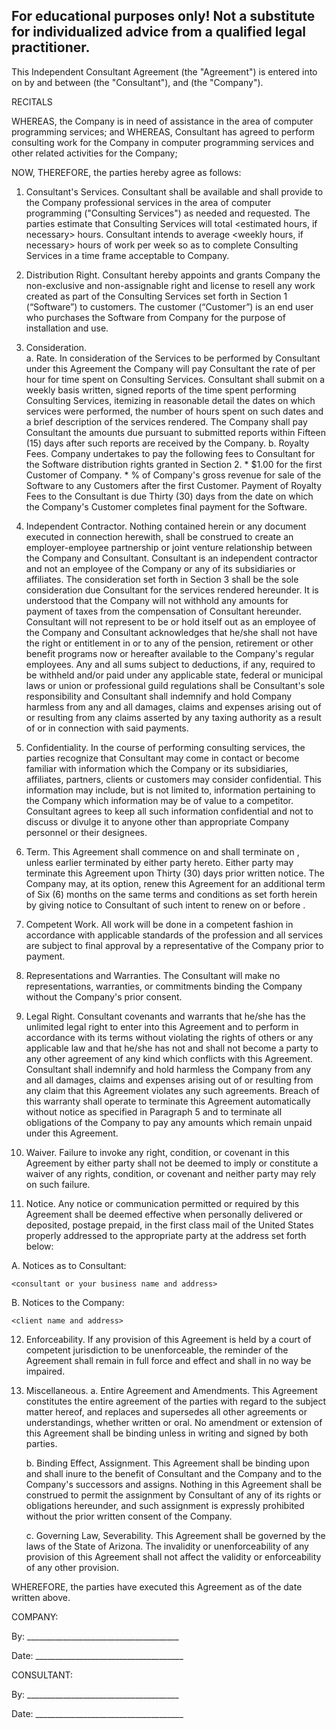 ## For educational purposes only! Not a substitute for individualized advice from a qualified legal practitioner. ##

This Independent Consultant Agreement (the "Agreement") is entered into on <date> by and between <your name or company name> (the "Consultant"), and <client name> (the "Company"). 

RECITALS 

WHEREAS, the Company is in need of assistance in the area of computer programming services; and WHEREAS, Consultant has agreed to perform consulting work for the Company in computer programming services and other related activities for the Company; 

NOW, THEREFORE, the parties hereby agree as follows: 

1. Consultant's Services. Consultant shall be available and shall provide to the Company professional services in the area of computer programming ("Consulting Services") as needed and requested. The parties estimate that Consulting Services will total <estimated hours, if necessary> hours. Consultant intends to average <weekly hours, if necessary> hours of work per week so as to complete Consulting Services in a time frame acceptable to Company.

2. Distribution Right. Consultant hereby appoints and grants Company the non-exclusive and non-assignable right and license to resell any work created as part of the Consulting Services set forth in Section 1 (“Software”) to customers. The customer (“Customer”) is an end user who purchases the Software from Company for the purpose of installation and use.

3. Consideration.  
	a. Rate. In consideration of the Services to be performed by Consultant under this Agreement the Company will pay Consultant the rate of <hourly rate> per hour for time spent on Consulting Services. Consultant shall submit on a weekly basis written, signed reports of the time spent performing Consulting Services, itemizing in reasonable detail the dates on which services were performed, the number of hours spent on such dates and a brief description of the services rendered. The Company shall pay Consultant the amounts due pursuant to submitted reports within Fifteen (15) days after such reports are received by the Company.
	b. Royalty Fees. Company undertakes to pay the following fees to Consultant for the Software distribution rights granted in Section 2. 
               * $1.00 for the first Customer of Company.
               * <royalty percentage>% of Company's gross revenue for sale of the Software to any Customers after the first Customer. Payment of Royalty Fees to the Consultant is due Thirty (30) days from the date on which the Company's Customer completes final payment for the Software.

4. Independent Contractor. Nothing contained herein or any document executed in connection herewith, shall be construed to create an employer-employee partnership or joint venture relationship between the Company and Consultant. Consultant is an independent contractor and not an employee of the Company or any of its subsidiaries or affiliates. The consideration set forth in Section 3 shall be the sole consideration due Consultant for the services rendered hereunder. It is understood that the Company will not withhold any amounts for payment of taxes from the compensation of Consultant hereunder. Consultant will not represent to be or hold itself out as an employee of the Company and Consultant acknowledges that he/she shall not have the right or entitlement in or to any of the pension, retirement or other benefit programs now or hereafter available to the Company's regular employees. Any and all sums subject to deductions, if any, required to be withheld and/or paid under any applicable state, federal or municipal laws or union or professional guild regulations shall be Consultant's sole responsibility and Consultant shall indemnify and hold Company harmless from any and all damages, claims and expenses arising out of or resulting from any claims asserted by any taxing authority as a result of or in connection with said payments. 

5. Confidentiality. In the course of performing consulting services, the parties recognize that Consultant may come in contact or become familiar with information which the Company or its subsidiaries, affiliates, partners, clients or customers may consider confidential. This information may include, but is not limited to, information pertaining to the Company which information may be of value to a competitor. Consultant agrees to keep all such information confidential and not to discuss or divulge it to anyone other than appropriate Company personnel or their designees.

6. Term. This Agreement shall commence on <start date> and shall terminate on <end date>, unless earlier terminated by either party hereto. Either party may terminate this Agreement upon Thirty (30) days prior written notice. The Company may, at its option, renew this Agreement for an additional term of Six (6) months on the same terms and conditions as set forth herein by giving notice to Consultant of such intent to renew on or before <renewal deadline date>. 

7. Competent Work. All work will be done in a competent fashion in accordance with applicable standards of the profession and all services are subject to final approval by a representative of the Company prior to payment. 

8. Representations and Warranties. The Consultant will make no representations, warranties, or commitments binding the Company without the Company's prior consent. 

9. Legal Right. Consultant covenants and warrants that he/she has the unlimited legal right to enter into this Agreement and to perform in accordance with its terms without violating the rights of others or any applicable law and that he/she has not and shall not become a party to any other agreement of any kind which conflicts with this Agreement. Consultant shall indemnify and hold harmless the Company from any and all damages, claims and expenses arising out of or resulting from any claim that this Agreement violates any such agreements. Breach of this warranty shall operate to terminate this Agreement automatically without notice as specified in Paragraph 5 and to terminate all obligations of the Company to pay any amounts which remain unpaid under this Agreement. 

10. Waiver. Failure to invoke any right, condition, or covenant in this Agreement by either party shall not be deemed to imply or constitute a waiver of any rights, condition, or covenant and neither party may rely on such failure. 

11. Notice. Any notice or communication permitted or required by this Agreement shall be deemed effective when personally delivered or deposited, postage prepaid, in the first class mail of the United States properly addressed to the appropriate party at the address set forth below: 

   A. Notices as to Consultant: 

	<consultant or your business name and address>

   B. Notices to the Company:

	<client name and address>

12. Enforceability. If any provision of this Agreement is held by a court of competent jurisdiction to be unenforceable, the reminder of the Agreement shall remain in full force and effect and shall in no way be impaired. 

13. Miscellaneous. 
   	a. Entire Agreement and Amendments. This Agreement constitutes the entire agreement of the parties with regard to the subject matter hereof, and replaces and supersedes all other agreements or understandings, whether written or oral. No amendment or extension of this Agreement shall be binding unless in writing and signed by both parties.

   	b. Binding Effect, Assignment. This Agreement shall be binding upon and shall inure to the benefit of Consultant and the Company and to the Company's successors and assigns. Nothing in this Agreement shall be construed to permit the assignment by Consultant of any of its rights or obligations hereunder, and such assignment is expressly prohibited without the prior written consent of the Company.

   	c. Governing Law, Severability. This Agreement shall be governed by the laws of the State of Arizona. The invalidity or unenforceability of any provision of this Agreement shall not affect the validity or enforceability of any other provision. 

WHEREFORE, the parties have executed this Agreement as of the date written above. 

COMPANY: 

By: ______________________________________

Date: _____________________________________

CONSULTANT: 

By: ______________________________________

Date: _____________________________________
